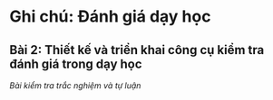 # Ghi chú: Đánh giá dạy học

## Bài 2: Thiết kế và triển khai công cụ kiểm tra đánh giá trong dạy học

*Bài kiểm tra trắc nghiệm và tự luận*


